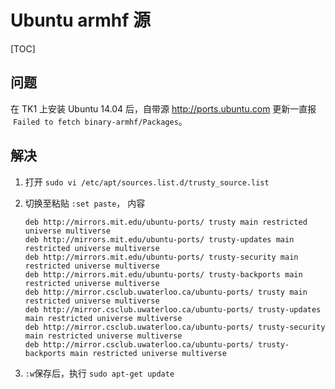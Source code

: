 # Ubuntu armhf 源

[TOC]

## 问题

在 TK1 上安装 Ubuntu 14.04 后，自带源 http://ports.ubuntu.com 更新一直报  `Failed to fetch binary-armhf/Packages`。

## 解决

1. 打开 `sudo vi /etc/apt/sources.list.d/trusty_source.list`

2. 切换至粘贴 `:set paste`， 内容

   ```
   deb http://mirrors.mit.edu/ubuntu-ports/ trusty main restricted universe multiverse 
   deb http://mirrors.mit.edu/ubuntu-ports/ trusty-updates main restricted universe multiverse 
   deb http://mirrors.mit.edu/ubuntu-ports/ trusty-security main restricted universe multiverse 
   deb http://mirrors.mit.edu/ubuntu-ports/ trusty-backports main restricted universe multiverse 
   deb http://mirror.csclub.uwaterloo.ca/ubuntu-ports/ trusty main restricted universe multiverse 
   deb http://mirror.csclub.uwaterloo.ca/ubuntu-ports/ trusty-updates main restricted universe multiverse 
   deb http://mirror.csclub.uwaterloo.ca/ubuntu-ports/ trusty-security main restricted universe multiverse 
   deb http://mirror.csclub.uwaterloo.ca/ubuntu-ports/ trusty-backports main restricted universe multiverse
   ```

3. `:w`保存后，执行 `sudo apt-get update`